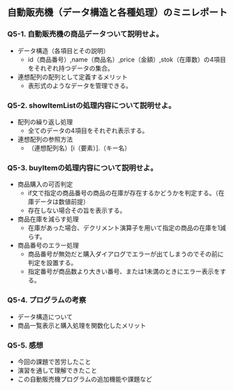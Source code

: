 ## 自動販売機（データ構造と各種処理）のミニレポート
### Q5-1. 自動販売機の商品データついて説明せよ。
* データ構造（各項目とその説明）
  * id（商品番号）,name（商品名）,price（金額）,stok（在庫数）の4項目をそれぞれ持つデータの集合。
* 連想配列の配列として定義するメリット
  * 表形式のようなデータを管理できる。
### Q5-2. showItemListの処理内容について説明せよ。
* 配列の繰り返し処理
  * 全てのデータの4項目をそれぞれ表示する。
* 連想配列の参照方法
  * （連想配列名）[i（要素）].（キー名）
### Q5-3. buyItemの処理内容について説明せよ。
* 商品購入の可否判定
  * if文で指定の商品番号の商品の在庫が存在するかどうかを判定する。（在庫データは数値前提）
  * 存在しない場合その旨を表示する。
* 商品在庫を減らす処理
  * 在庫があった場合、デクリメント演算子を用いて指定の商品の在庫を1減らす。
* 商品番号のエラー処理
  * 商品番号が無効だと購入ダイアログでエラーが出てしまうのでその前に判定を設置する。
  * 指定番号が商品数より大きい番号、または1未満のときにエラー表示をする。
### Q5-4. プログラムの考察
* データ構造について
* 商品一覧表示と購入処理を関数化したメリット
### Q5-5. 感想
* 今回の課題で苦労したこと
* 演習を通して理解できたこと
* この自動販売機プログラムの追加機能や課題など
